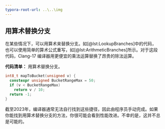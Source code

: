 ```yaml
---
typora-root-url: ..\..\img
---
```


## 用算术替换分支

在某些情况下，可以用算术来替换分支。如[@lst:LookupBranches]中的代码，也可以使用简单的算术公式重写，如[@lst:ArithmeticBranches]所示。对于这段代码，Clang-17 编译器用更便宜的乘法运算替换了昂贵的除法运算。

**代码清单：** 用算术替换分支。

```cpp
int8_t mapToBucket(unsigned v) {
  constexpr unsigned BucketRangeMax = 50;
  if (v < BucketRangeMax)
    return v / 10;
  return -1;
}
```

截至2023年，编译器通常无法自行找到这些捷径，因此由程序员手动完成。如果你能找到用算术替换分支的方法，你很可能会看到性能改进。不幸的是，这并不总是可能的。